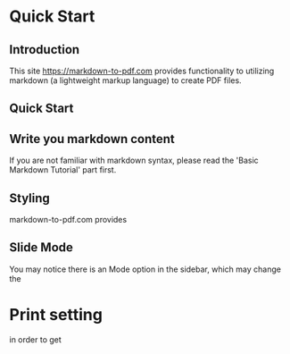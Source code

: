 # Quick Start

## Introduction

This site https://markdown-to-pdf.com provides functionality to utilizing markdown (a lightweight markup language) to create PDF files.

## Quick Start

## Write you markdown content

If you are not familiar with markdown syntax, please read the 'Basic Markdown Tutorial' part first.


## Styling

markdown-to-pdf.com provides

## Slide Mode

You may notice there is an Mode option in the sidebar, which may change the

# Print setting

in order to get
